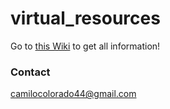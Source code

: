 # virtual_resources

Go to [this Wiki](https://github.com/juancamilocc/virtual_resources/wiki) to get all information!

### Contact
camilocolorado44@gmail.com
